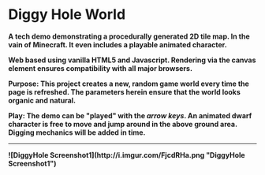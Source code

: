 # Diggy Hole World
<b>A tech demo demonstrating a procedurally generated 2D tile map. In the vain of Minecraft. It even includes a playable animated character.<b>

Web based using vanilla HTML5 and Javascript. Rendering via the canvas element ensures compatibility with all major browsers.

<b>Purpose:</b> This project creates a new, random game world every time the page is refreshed. The parameters herein ensure that the world looks organic and natural.

<b>Play:</b> The demo can be "played" with the <i>arrow keys</i>. An animated dwarf character is free to move and jump around in the above ground area. Digging mechanics will be added in time.
<hr>
![DiggyHole Screenshot1](http://i.imgur.com/FjcdRHa.png "DiggyHole Screenshot1")
